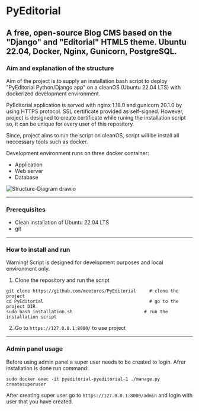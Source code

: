 # PyEditorial
A free, open-source Blog CMS based on the "Django" and "Editorial" HTML5 theme. Ubuntu 22.04, Docker, Nginx, Gunicorn, PostgreSQL.
------------
### Aim and explanation of the structure
Aim of the project is to supply an installation bash script to deploy "PyEditorial Python/Django app" on a cleanOS (Ubuntu 22.04 LTS) with dockerized development environment. 

PyEditorial application is served with nginx 1.18.0 and gunicorn 20.1.0 by using HTTPS protocol. SSL certificate provided as self-signed. However, project is designed to create certificate while runing the installation script so, it can be unique for every user of this repository. 

Since, project aims to run the script on cleanOS, script will be install all neccessary tools such as docker. 

Development environment runs on three docker container:
- Application
- Web server
- Database

![Structure-Diagram drawio](https://github.com/meetoros/PyEditorial/assets/60683483/f7d45f70-f6ee-4ce3-92c0-415c1823b269)

------------
### Prerequisites
- Clean installation of Ubuntu 22.04 LTS
- git
------------
### How to install and run 

Warning! Script is designed for development purposes and local environment only.

1. Clone the repository and run the script
```
git clone https://github.com/meetoros/PyEditorial	  # clone the project
cd PyEditorial		                                  # go to the project DIR
sudo bash installation.sh                           # run the installation script
```

2. Go to  `https://127.0.0.1:8000/` to use project
------------
### Admin panel usage
Before using admin panel a super user needs to be created to login. Afrer installation is done run command:
```
sudo docker exec -it pyeditorial-pyeditorial-1 ./manage.py createsuperuser
```
After creating super user go to `https://127.0.0.1:8000/admin` and login with user that you have created.

